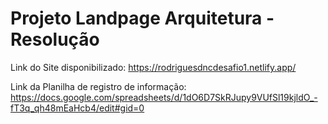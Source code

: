 # Projeto Landpage Arquitetura - Resolução

Link do Site disponibilizado: https://rodriguesdncdesafio1.netlify.app/

Link da Planilha de registro de informação: https://docs.google.com/spreadsheets/d/1dO6D7SkRJupy9VUfSl19kjldO_-fT3q_qh48mEaHcb4/edit#gid=0
